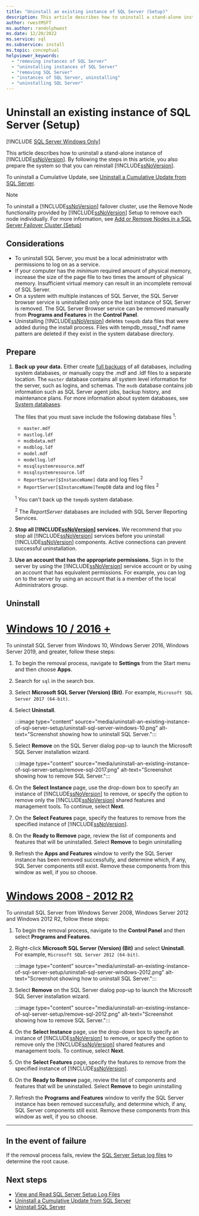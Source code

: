 ```yaml
---
title: "Uninstall an existing instance of SQL Server (Setup)"
description: This article describes how to uninstall a stand-alone instance of SQL Server, which also prepares the system so that you can reinstall SQL Server.
author: rwestMSFT
ms.author: randolphwest
ms.date: 12/20/2022
ms.service: sql
ms.subservice: install
ms.topic: conceptual
helpviewer_keywords:
  - "removing instances of SQL Server"
  - "uninstalling instances of SQL Server"
  - "removing SQL Server"
  - "instances of SQL Server, uninstalling"
  - "uninstalling SQL Server"
---
```

# Uninstall an existing instance of SQL Server (Setup)

[!INCLUDE [SQL Server Windows Only](../../includes/applies-to-version/sql-windows-only.md)]

This article describes how to uninstall a stand-alone instance of [!INCLUDE[ssNoVersion](../../includes/ssnoversion-md.md)]. By following the steps in this article, you also prepare the system so that you can reinstall [!INCLUDE[ssNoVersion](../../includes/ssnoversion-md.md)].

To uninstall a Cumulative Update, see [Uninstall a Cumulative Update from SQL Server](uninstall-a-cumulative-update-from-sql-server.md).

> [!NOTE]  
> To uninstall a [!INCLUDE[ssNoVersion](../../includes/ssnoversion-md.md)] failover cluster, use the Remove Node functionality provided by [!INCLUDE[ssNoVersion](../../includes/ssnoversion-md.md)] Setup to remove each node individually. For more information, see [Add or Remove Nodes in a SQL Server Failover Cluster (Setup)](../../sql-server/failover-clusters/install/add-or-remove-nodes-in-a-sql-server-failover-cluster-setup.md)

## Considerations

- To uninstall SQL Server, you must be a local administrator with permissions to log on as a service.
- If your computer has the *minimum* required amount of physical memory, increase the size of the page file to two times the amount of physical memory. Insufficient virtual memory can result in an incomplete removal of SQL Server.
- On a system with multiple instances of SQL Server, the SQL Server browser service is uninstalled only once the last instance of SQL Server is removed. The SQL Server Browser service can be removed manually from **Programs and Features** in the **Control Panel**.
- Uninstalling [!INCLUDE[ssNoVersion](../../includes/ssnoversion-md.md)] deletes `tempdb` data files that were added during the install process. Files with tempdb_mssql_*.ndf name pattern are deleted if they exist in the system database directory.

## Prepare

1. **Back up your data.** Either create [full backups](../../relational-databases/backup-restore/create-a-full-database-backup-sql-server.md) of all databases, including system databases, or manually copy the .mdf and .ldf files to a separate location. The `master` database contains all system level information for the server, such as logins, and schemas. The `msdb` database contains job information such as SQL Server agent jobs, backup history, and maintenance plans. For more information about system databases, see [System databases](../../relational-databases/backup-restore/back-up-and-restore-of-system-databases-sql-server.md).

   The files that you must save include the following database files <sup>1</sup>:

   - `master.mdf`
   - `mastlog.ldf`
   - `msdbdata.mdf`
   - `msdblog.ldf`
   - `model.mdf`
   - `modellog.ldf`
   - `mssqlsystemresource.mdf`
   - `mssqlsystemresource.ldf`
   - `ReportServer[$InstanceName]` data and log files <sup>2</sup> 
   - `ReportServer[$InstanceName]TempDB` data and log files <sup>2</sup> 

   <sup>1</sup> You can't back up the `tempdb` system database.

   <sup>2</sup> The *ReportServer* databases are included with SQL Server Reporting Services.

1. **Stop all [!INCLUDE[ssNoVersion](../../includes/ssnoversion-md.md)] services.** We recommend that you stop all [!INCLUDE[ssNoVersion](../../includes/ssnoversion-md.md)] services before you uninstall [!INCLUDE[ssNoVersion](../../includes/ssnoversion-md.md)] components. Active connections can prevent successful uninstallation.

1. **Use an account that has the appropriate permissions.** Sign in to the server by using the [!INCLUDE[ssNoVersion](../../includes/ssnoversion-md.md)] service account or by using an account that has equivalent permissions. For example, you can log on to the server by using an account that is a member of the local Administrators group.

## Uninstall

# [Windows 10 / 2016 +](#tab/Windows10)

To uninstall SQL Server from Windows 10, Windows Server 2016, Windows Server 2019, and greater, follow these steps:

1. To begin the removal process, navigate to **Settings** from the Start menu and then choose **Apps**.
1. Search for `sql` in the search box.
1. Select **Microsoft SQL Server (Version) (Bit)**. For example, `Microsoft SQL Server 2017 (64-bit)`.
1. Select **Uninstall**.

   :::image type="content" source="media/uninstall-an-existing-instance-of-sql-server-setup/uninstall-sql-server-windows-10.png" alt-text="Screenshot showing how to uninstall SQL Server.":::

1. Select **Remove** on the SQL Server dialog pop-up to launch the Microsoft SQL Server installation wizard.

   :::image type="content" source="media/uninstall-an-existing-instance-of-sql-server-setup/remove-sql-2017.png" alt-text="Screenshot showing how to remove SQL Server.":::

1. On the **Select Instance** page, use the drop-down box to specify an instance of [!INCLUDE[ssNoVersion](../../includes/ssnoversion-md.md)] to remove, or specify the option to remove only the [!INCLUDE[ssNoVersion](../../includes/ssnoversion-md.md)] shared features and management tools. To continue, select **Next**.

1. On the **Select Features** page, specify the features to remove from the specified instance of [!INCLUDE[ssNoVersion](../../includes/ssnoversion-md.md)].

1. On the **Ready to Remove** page, review the list of components and features that will be uninstalled. Select **Remove** to begin uninstalling

1. Refresh the **Apps and Features** window to verify the SQL Server instance has been removed successfully, and determine which, if any, SQL Server components still exist. Remove these components from this window as well, if you so choose.

# [Windows 2008 - 2012 R2](#tab/windows2012)

To uninstall SQL Server from Windows Server 2008, Windows Server 2012 and Windows 2012 R2, follow these steps:

1. To begin the removal process, navigate to the **Control Panel** and then select **Programs and Features**.
1. Right-click **Microsoft SQL Server (Version) (Bit)** and select **Uninstall**. For example, `Microsoft SQL Server 2012 (64-bit)`.

    :::image type="content" source="media/uninstall-an-existing-instance-of-sql-server-setup/uninstall-sql-server-windows-2012.png" alt-text="Screenshot showing how to uninstall SQL Server.":::

1. Select **Remove** on the SQL Server dialog pop-up to launch the Microsoft SQL Server installation wizard.

    :::image type="content" source="media/uninstall-an-existing-instance-of-sql-server-setup/remove-sql-2012.png" alt-text="Screenshot showing how to remove SQL Server.":::

1. On the **Select Instance** page, use the drop-down box to specify an instance of [!INCLUDE[ssNoVersion](../../includes/ssnoversion-md.md)] to remove, or specify the option to remove only the [!INCLUDE[ssNoVersion](../../includes/ssnoversion-md.md)] shared features and management tools. To continue, select **Next**.

1. On the **Select Features** page, specify the features to remove from the specified instance of [!INCLUDE[ssNoVersion](../../includes/ssnoversion-md.md)].

1. On the **Ready to Remove** page, review the list of components and features that will be uninstalled. Select **Remove** to begin uninstalling

1. Refresh the **Programs and Features** window to verify the SQL Server instance has been removed successfully, and determine which, if any, SQL Server components still exist. Remove these components from this window as well, if you so choose.

---

## In the event of failure

If the removal process fails, review the [SQL Server Setup log files](../../database-engine/install-windows/view-and-read-sql-server-setup-log-files.md) to determine the root cause.

## Next steps

- [View and Read SQL Server Setup Log Files](../../database-engine/install-windows/view-and-read-sql-server-setup-log-files.md)
- [Uninstall a Cumulative Update from SQL Server](uninstall-a-cumulative-update-from-sql-server.md)
- [Uninstall SQL Server](uninstall-sql-server.md)
